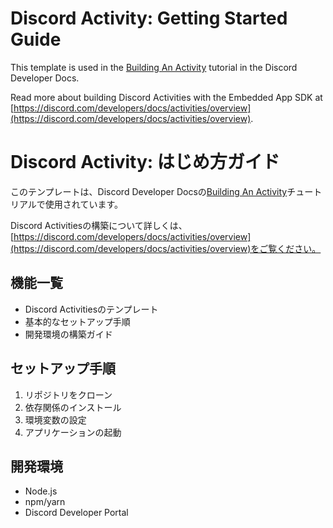 # Discord Activity: Getting Started Guide

This template is used in the [Building An Activity](https://discord.com/developers/docs/activities/building-an-activity) tutorial in the Discord Developer Docs.

Read more about building Discord Activities with the Embedded App SDK at [https://discord.com/developers/docs/activities/overview](https://discord.com/developers/docs/activities/overview).

# Discord Activity: はじめ方ガイド

このテンプレートは、Discord Developer Docsの[Building An Activity](https://discord.com/developers/docs/activities/building-an-activity)チュートリアルで使用されています。

Discord Activitiesの構築について詳しくは、[https://discord.com/developers/docs/activities/overview](https://discord.com/developers/docs/activities/overview)をご覧ください。

## 機能一覧
- Discord Activitiesのテンプレート
- 基本的なセットアップ手順
- 開発環境の構築ガイド

## セットアップ手順
1. リポジトリをクローン
2. 依存関係のインストール
3. 環境変数の設定
4. アプリケーションの起動

## 開発環境
- Node.js
- npm/yarn
- Discord Developer Portal

 
